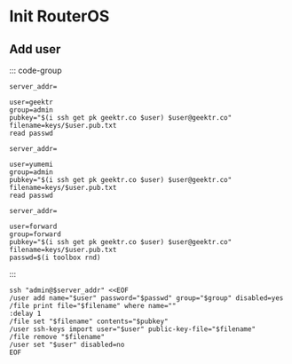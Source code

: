 # Init RouterOS

## Add user

::: code-group

```shell [geektr]
server_addr=

user=geektr
group=admin
pubkey="$(i ssh get pk geektr.co $user) $user@geektr.co"
filename=keys/$user.pub.txt
read passwd
```

```shell [yumemi]
server_addr=

user=yumemi
group=admin
pubkey="$(i ssh get pk geektr.co $user) $user@geektr.co"
filename=keys/$user.pub.txt
read passwd
```

```shell [forward]
server_addr=

user=forward
group=forward
pubkey="$(i ssh get pk geektr.co $user) $user@geektr.co"
filename=keys/$user.pub.txt
passwd=$(i toolbox rnd)
```

:::

```shell
ssh "admin@$server_addr" <<EOF
/user add name="$user" password="$passwd" group="$group" disabled=yes
/file print file="$filename" where name=""
:delay 1
/file set "$filename" contents="$pubkey"
/user ssh-keys import user="$user" public-key-file="$filename"
/file remove "$filename"
/user set "$user" disabled=no
EOF
```
